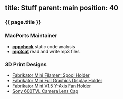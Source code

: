 title: Stuff
parent: main
position: 40
---

### {{ page.title }}

<!--%
mpages = [p for p in pages if p.get("parent", "") == "stuff" and p.lang == "en"]
mpages.sort(key=lambda p: int(p["position"]))
for p in mpages:
    if p.title == "Blog":
        print "  * **[%s](%s)**" % (p.post, p.url) # markdown list item
    else:
        print "  * **[%s](%s)**" % (p.title, p.url) # markdown list item
%-->

### MacPorts Maintainer

* **[cppcheck](https://trac.macports.org/browser/trunk/dports/devel/cppcheck/Portfile)** static code analysis
* **[mp3cat](https://trac.macports.org/browser/trunk/dports/audio/mp3cat/Portfile)** read and write mp3 files

### 3D Print Designs

* [Fabrikator Mini Filament Spool Holder](http://www.thingiverse.com/thing:1427890)
* [Fabrikator Mini Full Graphics Display Holder](http://www.thingiverse.com/thing:1441146)
* [Fabrikator Mini V1.5 Y-Axis Fan Holder](http://www.thingiverse.com/thing:1454399)
* [Sony 600TVL Camera Lens Cap](http://www.thingiverse.com/thing:1443462)

